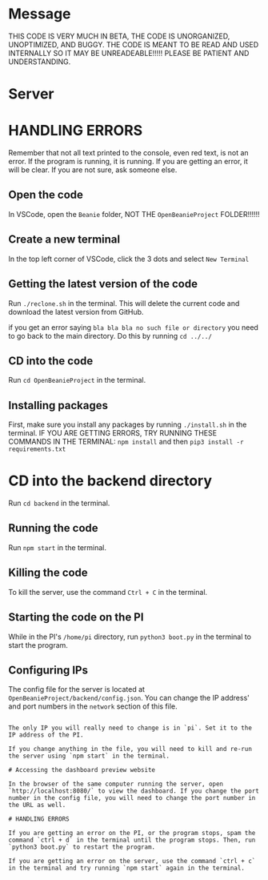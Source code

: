 # Message

THIS CODE IS VERY MUCH IN BETA, THE CODE IS UNORGANIZED, UNOPTIMIZED, AND BUGGY. THE CODE IS MEANT TO BE READ AND USED INTERNALLY SO IT MAY BE UNREADEABLE!!!!! PLEASE BE PATIENT AND UNDERSTANDING.

# Server

# HANDLING ERRORS

Remember that not all text printed to the console, even red text, is not an error. If the program is running, it is running. If you are getting an error, it will be clear. If you are not sure, ask someone else.

## Open the code

In VSCode, open the `Beanie` folder, NOT THE `OpenBeanieProject` FOLDER!!!!!!

## Create a new terminal

In the top left corner of VSCode, click the 3 dots and select `New Terminal`

## Getting the latest version of the code

Run `./reclone.sh` in the terminal. This will delete the current code and download the latest version from GitHub.

if you get an error saying `bla bla bla no such file or directory` you need to go back to the main directory. Do this by running `cd ../../`

## CD into the code

Run `cd OpenBeanieProject` in the terminal.

## Installing packages

First, make sure you install any packages by running `./install.sh` in the terminal.
IF YOU ARE GETTING ERRORS, TRY RUNNING THESE COMMANDS IN THE TERMINAL: `npm install` and then `pip3 install -r requirements.txt`

# CD into the backend directory

Run `cd backend` in the terminal.

## Running the code

Run `npm start` in the terminal.

## Killing the code

To kill the server, use the command `Ctrl + C` in the terminal.

## Starting the code on the PI

While in the PI's `/home/pi` directory, run `python3 boot.py` in the terminal to start the program.

## Configuring IPs

The config file for the server is located at `OpenBeanieProject/backend/config.json`. You can change the IP address' and port numbers in the `network` section of this file.

```

The only IP you will really need to change is in `pi`. Set it to the IP address of the PI.

If you change anything in the file, you will need to kill and re-run the server using `npm start` in the terminal.

# Accessing the dashboard preview website

In the browser of the same computer running the server, open `http://localhost:8080/` to view the dashboard. If you change the port number in the config file, you will need to change the port number in the URL as well.

# HANDLING ERRORS

If you are getting an error on the PI, or the program stops, spam the command `ctrl + d` in the terminal until the program stops. Then, run `python3 boot.py` to restart the program.

If you are getting an error on the server, use the command `ctrl + c` in the terminal and try running `npm start` again in the terminal.
```
